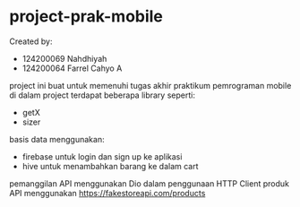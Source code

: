 # project-prak-mobile

Created by:
- 124200069 Nahdhiyah
- 124200064 Farrel Cahyo A

project ini buat untuk memenuhi tugas akhir praktikum pemrograman mobile
di dalam project terdapat beberapa library seperti:
- getX
- sizer

basis data menggunakan:
- firebase untuk login dan sign up ke aplikasi
- hive untuk menambahkan barang ke dalam cart

pemanggilan API menggunakan Dio dalam penggunaan HTTP Client
produk API menggunakan https://fakestoreapi.com/products
